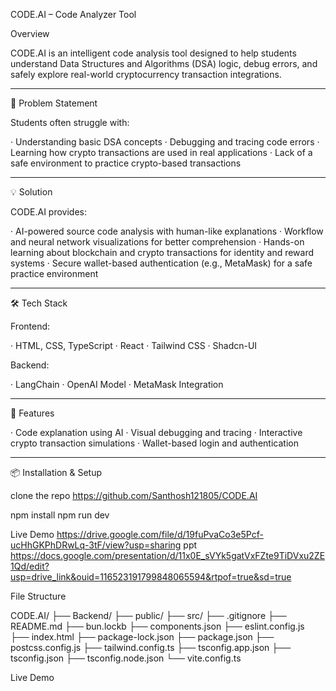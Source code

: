 CODE.AI – Code Analyzer Tool

Overview

CODE.AI is an intelligent code analysis tool designed to help students understand Data Structures and Algorithms (DSA) logic, debug errors, and safely explore real-world cryptocurrency transaction integrations.

---

🎯 Problem Statement

Students often struggle with:

· Understanding basic DSA concepts
· Debugging and tracing code errors
· Learning how crypto transactions are used in real applications
· Lack of a safe environment to practice crypto-based transactions

---

💡 Solution

CODE.AI provides:

· AI-powered source code analysis with human-like explanations
· Workflow and neural network visualizations for better comprehension
· Hands-on learning about blockchain and crypto transactions for identity and reward systems
· Secure wallet-based authentication (e.g., MetaMask) for a safe practice environment

---

🛠️ Tech Stack

Frontend:

· HTML, CSS, TypeScript
· React
· Tailwind CSS
· Shadcn-UI

Backend:

· LangChain
· OpenAI Model
· MetaMask Integration

---

🚀 Features

· Code explanation using AI
· Visual debugging and tracing
· Interactive crypto transaction simulations
· Wallet-based login and authentication

---

📦 Installation & Setup

clone the repo https://github.com/Santhosh121805/CODE.AI

npm install
 npm run dev

 Live Demo
 https://drive.google.com/file/d/19fuPvaCo3e5Pcf-ucHhGKPhDRwLq-3tF/view?usp=sharing
 ppt
 https://docs.google.com/presentation/d/11x0E_sVYk5gatVxFZte9TiDVxu2ZE1Qd/edit?usp=drive_link&ouid=116523191799848065594&rtpof=true&sd=true



File Structure

CODE.AI/
├── Backend/
├── public/
├── src/
├── .gitignore
├── README.md
├── bun.lockb
├── components.json
├── eslint.config.js
├── index.html
├── package-lock.json
├── package.json
├── postcss.config.js
├── tailwind.config.ts
├── tsconfig.app.json
├── tsconfig.json
├── tsconfig.node.json
└── vite.config.ts

Live Demo

